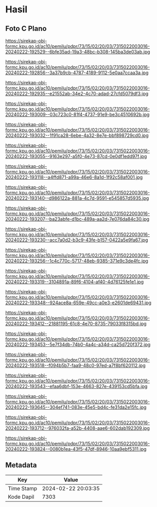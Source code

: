 # Hasil

## Foto C Plano

https://sirekap-obj-formc.kpu.go.id/ac10/pemilu/pdpr/73/15/02/20/03/7315022003016-20240222-192529--6bfe35ad-19a3-48bc-b308-145ba3de03ab.jpg

https://sirekap-obj-formc.kpu.go.id/ac10/pemilu/pdpr/73/15/02/20/03/7315022003016-20240222-192856--3a37b9cb-4787-4189-9112-5e0aa7ccaa3a.jpg

https://sirekap-obj-formc.kpu.go.id/ac10/pemilu/pdpr/73/15/02/20/03/7315022003016-20240222-192935--e21552ab-34e2-4c70-adad-27cfd5079df3.jpg

https://sirekap-obj-formc.kpu.go.id/ac10/pemilu/pdpr/73/15/02/20/03/7315022003016-20240222-193009--03c723c0-81f4-4737-91e9-be3c4510692b.jpg

https://sirekap-obj-formc.kpu.go.id/ac10/pemilu/pdpr/73/15/02/20/03/7315022003016-20240222-193032--1f91ca28-6ebe-4a32-8e7e-bbf898729cd0.jpg

https://sirekap-obj-formc.kpu.go.id/ac10/pemilu/pdpr/73/15/02/20/03/7315022003016-20240222-193055--9163e297-a5f0-4e73-87cd-0e0df1edd97f.jpg

https://sirekap-obj-formc.kpu.go.id/ac10/pemilu/pdpr/73/15/02/20/03/7315022003016-20240222-193118--a4ffd871-a99a-46e6-8a1d-1f92c58af001.jpg

https://sirekap-obj-formc.kpu.go.id/ac10/pemilu/pdpr/73/15/02/20/03/7315022003016-20240222-193140--d986122a-881a-4c7d-9591-e545857d5935.jpg

https://sirekap-obj-formc.kpu.go.id/ac10/pemilu/pdpr/73/15/02/20/03/7315022003016-20240222-193207--ba23abfe-d1bc-489a-aa2d-7e076da84c30.jpg

https://sirekap-obj-formc.kpu.go.id/ac10/pemilu/pdpr/73/15/02/20/03/7315022003016-20240222-193230--acc7a0d2-b3c9-43fe-b157-0422a5e9fa67.jpg

https://sirekap-obj-formc.kpu.go.id/ac10/pemilu/pdpr/73/15/02/20/03/7315022003016-20240222-193256--1c4c770c-5717-48eb-9385-371e9c3de4fc.jpg

https://sirekap-obj-formc.kpu.go.id/ac10/pemilu/pdpr/73/15/02/20/03/7315022003016-20240222-193319--3104891a-89f6-4104-af40-4d76125fe1e1.jpg

https://sirekap-obj-formc.kpu.go.id/ac10/pemilu/pdpr/73/15/02/20/03/7315022003016-20240222-193348--924ace8a-659e-49cc-a0e3-e2601de69431.jpg

https://sirekap-obj-formc.kpu.go.id/ac10/pemilu/pdpr/73/15/02/20/03/7315022003016-20240222-193412--21881195-61c8-4e70-8735-79033f8315bd.jpg

https://sirekap-obj-formc.kpu.go.id/ac10/pemilu/pdpr/73/15/02/20/03/7315022003016-20240222-193453--5e7f34db-74b0-4a4c-a34d-ca25d720f372.jpg

https://sirekap-obj-formc.kpu.go.id/ac10/pemilu/pdpr/73/15/02/20/03/7315022003016-20240222-193518--f094b5b7-faa9-48c0-97ed-a7f8bf620112.jpg

https://sirekap-obj-formc.kpu.go.id/ac10/pemilu/pdpr/73/15/02/20/03/7315022003016-20240222-193543--efaa6dbf-153e-4663-827e-439153cd5bfa.jpg

https://sirekap-obj-formc.kpu.go.id/ac10/pemilu/pdpr/73/15/02/20/03/7315022003016-20240222-193645--304ef741-083e-45e5-bd4c-fe31da2e15fc.jpg

https://sirekap-obj-formc.kpu.go.id/ac10/pemilu/pdpr/73/15/02/20/03/7315022003016-20240222-193712--976032fa-a52b-4408-aae6-602dab192309.jpg

https://sirekap-obj-formc.kpu.go.id/ac10/pemilu/pdpr/73/15/02/20/03/7315022003016-20240222-193824--0080b1ea-43f5-47df-8946-10aa9ebf5311.jpg


## Metadata

| Key        | Value               |
| ---------- | ------------------- |
| Time Stamp | 2024-02-22 20:03:35 |
| Kode Dapil | 7303                |



